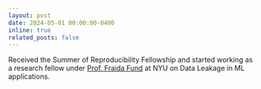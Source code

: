 ```yaml
---
layout: post
date: 2024-05-01 00:00:00-0400
inline: true
related_posts: false
---
```


Received the Summer of Reproducibility Fellowship and started working as a research fellow under [Prof. Fraida Fund](https://engineering.nyu.edu/faculty/fraida-fund) at NYU on Data Leakage in ML applications.